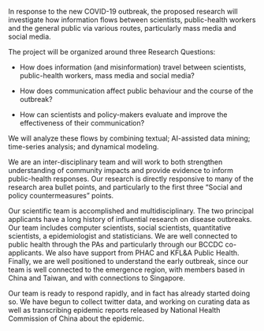 
In response to the new COVID-19 outbreak, the proposed research will investigate how information flows between scientists, public-health workers and the general public via various routes, particularly mass media and social media.

The project will be organized around three Research Questions:

- How does information (and misinformation) travel between scientists, public-health workers, mass media and social media?

- How does communication affect public behaviour and the course of the outbreak?

- How can scientists and policy-makers evaluate and improve the effectiveness of their communication?

We will analyze these flows by combining textual; AI-assisted data mining; time-series analysis; and dynamical modeling.

We are an inter-disciplinary team and will work to both strengthen understanding of community impacts and provide evidence to inform public-health responses. Our research is directly responsive to many of the research area bullet points, and particularly to the first three “Social and policy countermeasures” points.

Our scientific team is accomplished and multidisciplinary. The two principal applicants have a long history of influential research on disease outbreaks.  Our team includes computer scientists, social scientists, quantitative scientists, a epidemiologist and  statisticians. We are well connected to public health through the PAs and particularly through our BCCDC co-applicants. We also have support from PHAC and KFL&A Public Health. Finally, we are well positioned to understand the early outbreak, since our team is well connected to the emergence region, with members based in China and Taiwan, and with connections to Singapore.

Our team is ready to respond rapidly, and in fact has already started doing so. We have begun to collect twitter data, and working on curating data as well as transcribing epidemic reports released by National Health Commission of China about the epidemic. 
